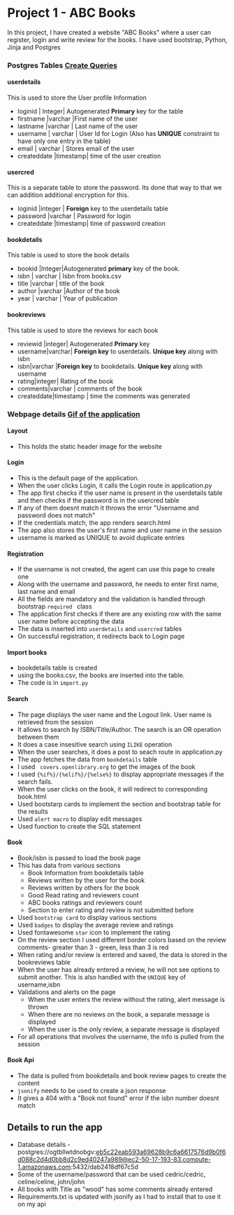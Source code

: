 # Project 1 - ABC Books

In this project, I have created a website "ABC Books" where a user can register, login and write review for the books.
I have used bootstrap, Python, Jinja and Postgres

### Postgres Tables [Create Queries](CreateTables.sql)

#### userdetails
This is used to store the User profile Information

* loginid	| Integer| Autogenerated **Primary** key for the table
* firstname |varchar |First name of the user
* lastname |varchar | Last name of the user
* username | varchar | User Id for Login (Also has **UNIQUE** constraint to have only one entry in the table)
* email | varchar | Stores email of the user
 * createddate |timestamp| time of the user creation

#### usercred
This is a separate table to store the password. Its done that way to that we can addition additional encryption for this.

* loginid	|integer | **Foreign** key to the userdetails table
* password |varchar | Password for login
* createddate	|timestamp| time of password creation

#### bookdetails
This table is used to store the book details
* bookid	|Integer|Autogenerated **primary** key of the book.
* isbn	| varchar | Isbn from books.csv
* title	|varchar | title of the book
* author  |varchar |Author of the book
* year	| varchar | Year of publication

#### bookreviews
This table is used to store the reviews for each book

* reviewid |integer| Autogenerated **Primary** key
* username|varchar| **Foreign key** to userdetails. **Unique key** along with isbn
* isbn|varchar |**Foreign key** to bookdetails. **Unique key** along with username		
* rating|integer| Rating of the book
* comments|varchar | comments of the book
* createddate|timestamp | time the comments was generated

### Webpage details [Gif of the application](abc_books.gif)

#### Layout
* This holds the static header image for the website

#### Login
* This is the default page of the application.
* When the user clicks Login, it calls the Login route in application.py
* The app first checks if the user name is present in the userdetails table and then checks if the password is in the usercred table
* If any of them doesnt match it throws the error "Username and password does not match"
* If the credentials match, the app renders search.html
* The app also stores the user's first name and user name in the session
* username is marked as UNIQUE to avoid duplicate entries


#### Registration
* If the username is not created, the agent can use this page to create one
* Along with the username and password, he needs to enter first name, last name and email
* All the fields are mandatory and the validation is handled through bootstrap `required
` class
* The application first checks if there are any existing row with the same user name before accepting the data
* The data is inserted into `userdetails` and `usercred` tables
* On successful registration, it redirects back to Login page

#### Import books
* bookdetails table is created
* using the books.csv, the books are inserted into the table.
* The code is in `import.py`

#### Search
* The page displays the user name and the Logout link. User name is retrieved from the session
* It allows to search by ISBN/Title/Author. The search is an OR operation between them
* It does a case insesitive search using `ILIKE` operation
* When the user searches, it does a post to seach route in application.py
* The app fetches the data from `bookdetails` table
* I used ` covers.openlibrary.org` to get the images of the book
* I used `{%if%}/{%elif%}/{%else%}` to display appropriate messages if the search fails.
* When the user clicks on the book, it will redirect to corresponding book.html
* Used bootstarp cards to implement the section and bootstrap table for the results
* Used `alert macro` to display edit messages
* Used function to create the SQL statement

#### Book
* Book/isbn is passed to load the book page
* This has data from various sections
	* Book Information from bookdetails table
	* Reviews written by the user for the book
	* Reviews written by others for the book
	* Good Read rating and reviewers count
	* ABC books ratings and reviewers count
	* Section to enter rating and review is not submitted before
* Used `bootstrap card` to display various sections
* Used `badges` to display the average review and ratings
* Used fontawesome `star` icon to implement the rating
* On the review section I used different border colors based on the review comments- greater than 3  - green, less than 3 is red
* When rating and/or review is entered and saved, the data is stored in the bookreviews table
* When the user has already entered a review, he will not see options to submit another. This is also handled with the `UNIQUE` key of username,isbn
* Validations and alerts on the page
	* When the user enters the review without the rating, alert message is thrown
	* When there are no reviews on the book, a separate message is displayed
	* When the user is the only review, a separate message is displayed
* For all operations that involves the username, the info is pulled from the session

#### Book Api
* The data is pulled from bookdetails and book review pages to create the content
* `jsonify` needs to be used to create a json response
* It gives a 404 with a "Book not found" error if the isbn number doesnt match


## Details to run the app

* Database details - postgres://ogtbllwtdnobgv:eb5c22eab593a69628b9c6a6617576d9b0f6d088c2d4d0bb8d2c9ed40247a989@ec2-50-17-193-83.compute-1.amazonaws.com:5432/dab2418df67c5d
* Some of the username/password that can be used cedric/cedric, celine/celine, john/john
* All books with Title as "wood" has some comments already entered
* Requirements.txt is updated with jsonify as I had to install that to use it on my api
